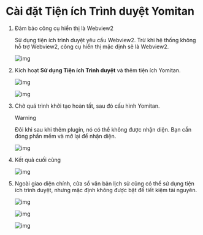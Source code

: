 # Cài đặt Tiện ích Trình duyệt Yomitan

1. Đảm bảo công cụ hiển thị là Webview2
  
   Sử dụng tiện ích trình duyệt yêu cầu Webview2. Trừ khi hệ thống không hỗ trợ Webview2, công cụ hiển thị mặc định sẽ là Webview2.

   ![img](https://image.lunatranslator.org/en/yomitan.png)

1. Kích hoạt **Sử dụng Tiện ích Trình duyệt** và thêm tiện ích Yomitan.

   ![img](https://image.lunatranslator.org/en/yomitan3.png)

   ![img](https://image.lunatranslator.org/zh/yomitan2.png)

1. Chờ quá trình khởi tạo hoàn tất, sau đó cấu hình Yomitan.
   
   >[!WARNING]
   >Đôi khi sau khi thêm plugin, nó có thể không được nhận diện. Bạn cần đóng phần mềm và mở lại để nhận diện.

   ![img](https://image.lunatranslator.org/en/yomitan4.png)

1. Kết quả cuối cùng

   ![img](https://image.lunatranslator.org/zh/yomitan5.png)

1. Ngoài giao diện chính, cửa sổ văn bản lịch sử cũng có thể sử dụng tiện ích trình duyệt, nhưng mặc định không được bật để tiết kiệm tài nguyên.

   ![img](https://image.lunatranslator.org/zh/yomitan7.png)

   ![img](https://image.lunatranslator.org/zh/yomitan6.png)

   ![img](https://image.lunatranslator.org/zh/yomitan8.png)